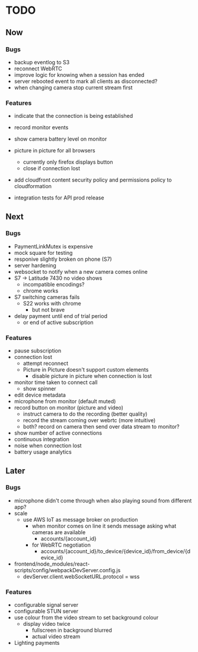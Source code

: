 # TODO
## Now
### Bugs
- backup eventlog to S3
- reconnect WebRTC
- improve logic for knowing when a session has ended
- server rebooted event to mark all clients as disconnected?
- when changing camera stop current stream first

### Features
- indicate that the connection is being established
- record monitor events

- show camera battery level on monitor
- picture in picture for all browsers
    - currently only firefox displays button
    - close if connection lost
- add cloudfront content security policy and permissions policy to cloudformation
- integration tests for API prod release

## Next
### Bugs
- PaymentLinkMutex is expensive
- mock square for testing
- responive slightly broken on phone (S7)
- server hardening
- websocket to notify when a new camera comes online
- S7 -> Latitude 7430 no video shows
    - incompatible encodings?
    - chrome works
- S7 switching cameras fails
    - S22 works with chrome
        - but not brave
- delay payment until end of trial period
    - or end of active subscription

### Features
- pause subscription
- connection lost
    - attempt reconnect
    - Picture in Picture doesn't support custom elements
        - disable picture in picture when connection is lost
- monitor time taken to connect call
    - show spinner
- edit device metadata
- microphone from monitor (default muted)
- record button on monitor (picture and video)
    - instruct camera to do the recording (better quality)
    - record the stream coming over webrtc (more intuitive)
    - both? record on camera then send over data stream to monitor?
- show number of active connections
- continuous integration
- noise when connection lost
- battery usage analytics

## Later
### Bugs
- microphone didn't come through when also playing sound from different app?
- scale
    - use AWS IoT as message broker on production
        - when monitor comes on line it sends message asking what cameras are available
            - accounts/{account_id}
        - for WebRTC negotiation 
            - accounts/{account_id}/to_device/{device_id}/from_device/{device_id}
- frontend/node_modules/react-scripts/config/webpackDevServer.config.js
    - devServer.client.webSocketURL.protocol = wss

### Features
- configurable signal server
- configurable STUN server
- use colour from the video stream to set background colour
    - display video twice
        - fullscreen in background blurred
        - actual video stream
- Lighting payments
